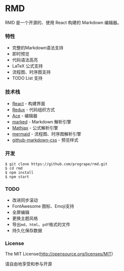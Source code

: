 
# RMD

RMD 是一个开源的、使用 React 构建的 Markdown 编辑器。

### 特性

- 完整的Markdown语法支持
- 即时预览
- 代码语法高亮
- LaTeX 公式支持
- 流程图、时序图支持
- TODO List 支持

### 技术栈

- [React](https://github.com/facebook/react) - 构建界面
- [Redux](https://github.com/rackt/redux) - 代码组织方式
- [Ace](https://github.com/ajaxorg/ace) - 编辑器
- [marked](https://github.com/chjj/marked) - Markdown 解析引擎
- [Mathjax](https://github.com/mathjax/MathJax) - 公式解析引擎
- [mermaid](https://github.com/knsv/mermaid) - 流程图、时序图解析引擎
- [github-markdown-css](https://github.com/sindresorhus/github-markdown-css) - 预览样式

### 开发

```
$ git clone https://github.com/progrape/rmd.git
$ cd rmd
$ npm install
$ npm start
```

### TODO

- 改进同步滚动
- FontAwesome 图标、Emoji支持
- 全屏编辑
- 更换主题风格
- 导出`md`、`html`、`pdf`格式的文件
- 持久化保存数据

### License

The MIT License(http://opensource.org/licenses/MIT) 

请自由地享受和参与开源